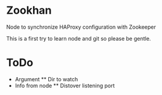 Zookhan
=======

Node to synchronize HAProxy configuration with Zookeeper


This is a first try to learn node and git so please be gentle.


ToDo
====
* Argument
** Dir to watch
* Info from node
** Distover listening port

